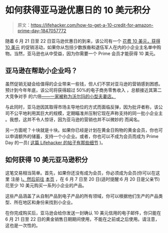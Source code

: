 # 如何获得亚马逊优惠日的 10 美元积分

> 原文：<https://lifehacker.com/how-to-get-a-10-credit-for-amazon-prime-day-1847057772>

随着 6 月 21 日至 22 日亚马逊优惠日的到来，该公司有一个 [花费 10 美元，获得 10 美元](https://www.amazon.com/b?asc_campaign=InlineText&asc_refurl=https://lifehacker.com/how-to-get-a-10-credit-for-amazon-prime-day-1847057772&asc_source=&language=en_US&linkCode=ll2&linkId=6a013ca1d8cc27804ded3720eeac66c6&node=17879387011&ref_=as_li_ss_tl&tag=kinjalifehackerlink-20) 的促销活动，如果你从包括少数族裔和退伍军人在内的小企业主名单中购物。当然，亚马逊也从中受益，因为你需要一个 Prime 会员才能获得 10 美元。



## 亚马逊在帮助小企业吗？

虽然促销无疑会给值得的企业带来一些钱，但人们不禁对亚马逊的营销感到困惑。预计到今年年底，该公司将获得超过 50%的电子商务零售收入 ，总额接近其第二大竞争对手 的六倍[——一家被称为沃尔玛的小型夫妻店。](https://fortune.com/2021/03/29/amazon-walmart-online-shopping-ecommerce/)

与此同时，亚马逊因其取得市场主导地位的方式而面临反弹，因为批评者称，该公司不公平地利用其巨大的规模，定期瞄准并压制它现在声称支持的同一批小企业主 。我想，这并不令人惊讶，因为亚马逊的营销也并不以微妙的 而闻名。

另一方面呢？十块就是十块。如果你已经是计划在黄金日购物的黄金会员，你也可以申请额外的储蓄，支持一个小企业。或者，你也可以不成为会员而成为 Prime Day 的一员( [这篇 Lifehacker 的帖子有那些细节](https://lifehacker.com/how-to-get-amazon-prime-day-deals-without-paying-for-a-1847021047) )。

## **如何获得 10 美元亚马逊积分**

这笔交易相当简单。首先，如果你还没有成为会员，你必须成为会员(你可以在这里 注册 [)。然后前往](http://amazon.com/prime?asc_campaign=InlineText&asc_refurl=https://lifehacker.com/how-to-get-a-10-credit-for-amazon-prime-day-1847057772&asc_source=&tag=kinjalifehackerlink-20) [本页](https://www.amazon.com/b?asc_campaign=InlineText&asc_refurl=https://lifehacker.com/how-to-get-a-10-credit-for-amazon-prime-day-1847057772&asc_source=&language=en_US&linkCode=ll2&linkId=6a013ca1d8cc27804ded3720eeac66c6&node=17879387011&ref_=as_li_ss_tl&tag=kinjalifehackerlink-20) ，在 6 月 7 日至 20 日(适时提醒:6 月 20 日是父亲节)花至少 10 美元购买一系列小企业的产品。

这些产品涵盖了从自制产品到电子产品的所有领域，你可以根据他们生产的产品类型、所在地区和身份来找到小企业。

在你完成购买后，亚马逊会给你发送一封确认 10 美元信用的电子邮件，你只能在 6 月 21 日至 22 日的黄金销售日期期间使用，不能在之前或之后使用。请注意，这也是一次性的。